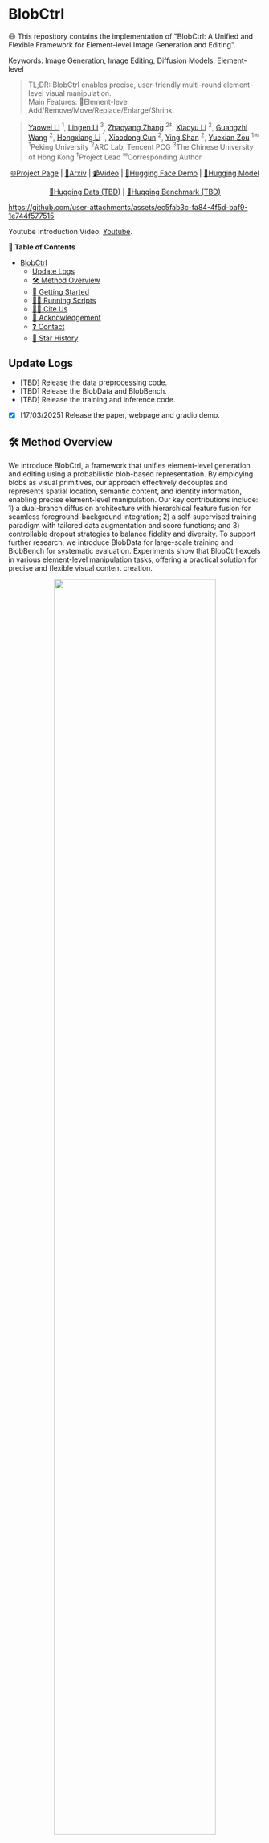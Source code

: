 # BlobCtrl

😃 This repository contains the implementation of "BlobCtrl: A Unified and Flexible Framework for Element-level Image Generation and Editing".

Keywords: Image Generation, Image Editing, Diffusion Models, Element-level

> TL;DR: BlobCtrl enables precise, user-friendly multi-round element-level visual manipulation.<br>
> Main Features: 🦉Element-level Add/Remove/Move/Replace/Enlarge/Shrink.

> [Yaowei Li](https://github.com/liyaowei-stu) <sup>1</sup>, [Lingen Li](https://lg-li.github.io/) <sup>3</sup>, [Zhaoyang Zhang](https://zzyfd.github.io/#/) <sup>2‡</sup>, [Xiaoyu Li](https://github.com/zhuang2002) <sup>2</sup>, [Guangzhi Wang](http://gzwang.xyz/) <sup>2</sup>, [Hongxiang Li](https://lihxxx.github.io/) <sup>1</sup>, [Xiaodong Cun](https://vinthony.github.io/academic/) <sup>2</sup>, [Ying Shan](https://www.linkedin.com/in/YingShanProfile/) <sup>2</sup>, [Yuexian Zou](https://www.ece.pku.edu.cn/info/1046/2146.htm) <sup>1✉</sup><br>
> <sup>1</sup>Peking University <sup>2</sup>ARC Lab, Tencent PCG <sup>3</sup>The Chinese University of Hong Kong  <sup>‡</sup>Project Lead <sup>✉</sup>Corresponding Author

<p align="center">
  <a href="https://liyaowei-stu.github.io/project/BlobCtrl/">🌐Project Page</a> |
  <a href="http://arxiv.org/abs/2503.13434">📜Arxiv</a> |
  <a href="https://youtu.be/rdR4QRR-mbE">📹Video</a> |
  <a href="https://huggingface.co/spaces/Yw22/BlobCtrl">🤗Hugging Face Demo</a> |
  <a href="https://huggingface.co/Yw22/BlobCtrl">🤗Hugging Model</a>
  </p>

<p align="center">
  <a href="">🤗Hugging Data (TBD)</a> |
  <a href="">🤗Hugging Benchmark (TBD)</a>
</p>

https://github.com/user-attachments/assets/ec5fab3c-fa84-4f5d-baf9-1e744f577515

Youtube Introduction Video: [Youtube](https://youtu.be/rdR4QRR-mbE).

**📖 Table of Contents**

- [BlobCtrl](#blobctrl)
  - [Update Logs](#update-logs)
  - [🛠️ Method Overview](#️-method-overview)
  - [🚀 Getting Started](#-getting-started)
  - [🏃🏼 Running Scripts](#-running-scripts)
  - [🤝🏼 Cite Us](#-cite-us)
  - [💖 Acknowledgement](#-acknowledgement)
  - [❓ Contact](#-contact)
  - [🌟 Star History](#-star-history)

## Update Logs

- [TBD] Release the data preprocessing code.
- [TBD] Release the BlobData and BlobBench.
- [TBD] Release the training and inference code.

- [X] [17/03/2025] Release the paper, webpage and gradio demo.

## 🛠️ Method Overview

We introduce BlobCtrl, a framework that unifies element-level generation and editing using a probabilistic blob-based representation. By employing blobs as visual primitives, our approach effectively decouples and represents spatial location, semantic content, and identity information, enabling precise element-level manipulation. Our key contributions include: 1) a dual-branch diffusion architecture with hierarchical feature fusion for seamless foreground-background integration; 2) a self-supervised training paradigm with tailored data augmentation and score functions; and 3) controllable dropout strategies to balance fidelity and diversity. To support further research, we introduce BlobData for large-scale training and BlobBench for systematic evaluation. Experiments show that BlobCtrl excels in various element-level manipulation tasks, offering a practical solution for precise and flexible visual content creation.

<p align="center">
  <img src="examples/blobctrl/assets/blobctrl_teaser.png" width="80%">
</p>

## 🚀 Getting Started

<details>
<summary><b>Environment Requirement 🌍</b></summary>
<br>
BlobCtrl has been implemented and tested on CUDA121, Pytorch 2.2.0, python 3.10.15.

Clone the repo:

```
git clone git@github.com:TencentARC/BlobCtrl.git
```

We recommend you first use `conda` to create virtual environment, and install needed libraries. For example:

```
conda create -n blobctrl python=3.10.15 -y
conda activate blobctrl
python -m pip install --upgrade pip
pip install torch==2.2.0 torchvision==0.17.0 torchaudio==2.2.0 --index-url https://download.pytorch.org/whl/cu121
pip install xformers torch==2.2.0 --index-url https://download.pytorch.org/whl/cu121
pip install -r requirements.txt
```

Then, you can install diffusers (implemented in this repo) with:

```
pip install -e .
```

</details>

<details>
<summary><b>Download Model Checkpoints 💾</b></summary>
<br>
Download the corresponding checkpoints of BlobCtrl.

```
sh examples/blobctrl/scripts/download_models.sh
```

**The ckpt folder contains**

- Our provided [BlobCtrl](https://huggingface.co/Yw22/BlobCtrl) checkpoints (`UNet LoRA` + `BlobNet`).
- Pretrained [SD-v1.5](https://huggingface.co/stable-diffusion-v1-5/stable-diffusion-v1-5) checkpoint.
- Pretrained [DINOv2](https://huggingface.co/facebook/dinov2-large) checkpoint.
- Pretrained [SAM](https://dl.fbaipublicfiles.com/segment_anything/sam_vit_h_4b8939.pth) checkpoint.

The checkpoint structure should be like:

```
|-- models
    |-- blobnet
        |-- config.json
        |-- diffusion_pytorch_model.safetensors
    |-- dinov2-large
        |-- config.json
        |-- model.safetensors
        ...
    |-- sam
        |-- sam_vit_h_4b8939.pth
    |-- unet_lora
        |-- pytorch_lora_weights.safetensors
```

</details>

## 🏃🏼 Running Scripts

<details>
<summary><b>BlobCtrl demo 🤗</b></summary>
<br>
You can run the demo using the script:

```
sh examples/blobctrl/scripts/run_app.sh
```

</details>

## 🤝🏼 Cite Us

```
@misc{li2024brushedit,
  title={BlobCtrl: A Unified and Flexible Framework for Element-level Image Generation and Editing}, 
  author={Yaowei Li, Lingen Li, Zhaoyang Zhang, Xiaoyu Li, Guangzhi Wang, Hongxiang Li, Xiaodong Cun, Ying Shan, Yuexian Zou},
  year={2025},
  eprint={2503.13434},
  archivePrefix={arXiv},
  primaryClass={cs.CV}
}
```

## 💖 Acknowledgement

Our implementation builds upon the [diffusers](https://github.com/huggingface/diffusers) library. We extend our sincere gratitude to all the contributors of the diffusers project!

We also acknowledge the [BlobGAN](https://github.com/dave-epstein/blobgan) project for providing valuable insights and inspiration for our blob-based representation approach.

## ❓ Contact

For any question, feel free to email `liyaowei01@gmail.com`.

## 🌟 Star History

<p align="center">
    <a href="https://star-history.com/#TencentARC/BlobCtrl" target="_blank">
        <img width="500" src="https://api.star-history.com/svg?repos=TencentARC/BlobCtrl&type=Date" alt="Star History Chart">
    </a>
<p>
